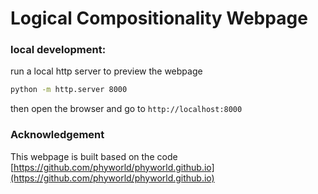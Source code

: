 # Logical Compositionality Webpage

### local development:
run a local http server to preview the webpage
```bash
python -m http.server 8000
```
then open the browser and go to `http://localhost:8000`


### Acknowledgement

This webpage is built based on the code [https://github.com/phyworld/phyworld.github.io](https://github.com/phyworld/phyworld.github.io)
